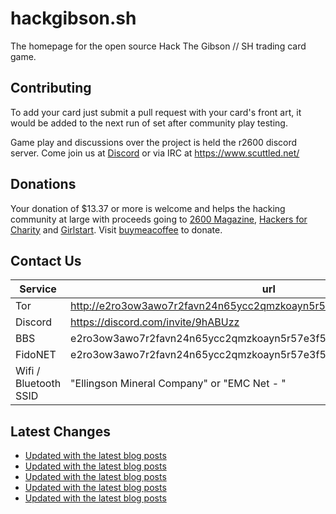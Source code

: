 # hackgibson.sh
The homepage for the open source Hack The Gibson // SH trading card game.


## Contributing

To add your card just submit a pull request with your card's front art, it would be added to the next run of set after community play testing.

Game play and discussions over the project is held the r2600 discord server. Come join us at [Discord](https://discord.com/invite/9hABUzz) or via IRC at https://www.scuttled.net/


## Donations

Your donation of $13.37 or more is welcome and helps the hacking community at large with proceeds going to [2600 Magazine](https://2600.com/), [Hackers for Charity](https://hackersforcharity.org) and [Girlstart](https://girlstart.org).  Visit [buymeacoffee](https://www.buymeacoffee.com/hackgibson.sh) to donate.


## Contact Us

Service | url
-|-
Tor | http://e2ro3ow3awo7r2favn24n65ycc2qmzkoayn5r57e3f56nvjwdcgg32ad.onion
Discord | https://discord.com/invite/9hABUzz
BBS | e2ro3ow3awo7r2favn24n65ycc2qmzkoayn5r57e3f56nvjwdcgg32ad.onion:23
FidoNET | e2ro3ow3awo7r2favn24n65ycc2qmzkoayn5r57e3f56nvjwdcgg32ad.onion:24554
Wifi / Bluetooth SSID | "Ellingson Mineral Company" or "EMC Net - <fidonet address>"

## Latest Changes
<!-- BLOG-POST-LIST:START -->
- [Updated with the latest blog posts](https://github.com/DFW2600/hackgibson.sh/commit/ffb20e09af68349a51e8b571bb24f9410364c4e9)
- [Updated with the latest blog posts](https://github.com/DFW2600/hackgibson.sh/commit/0813e4bba6df1ab561fbac33a46e3cadf15c4b73)
- [Updated with the latest blog posts](https://github.com/DFW2600/hackgibson.sh/commit/3993d860d51bc93904670be49400cf6a7b4e04c4)
- [Updated with the latest blog posts](https://github.com/DFW2600/hackgibson.sh/commit/b01226df142d9ffe90cdb84537d7d70806ebd153)
- [Updated with the latest blog posts](https://github.com/DFW2600/hackgibson.sh/commit/9f52e924ddad65e28a69de5b69180c358f90d68b)
<!-- BLOG-POST-LIST:END -->

